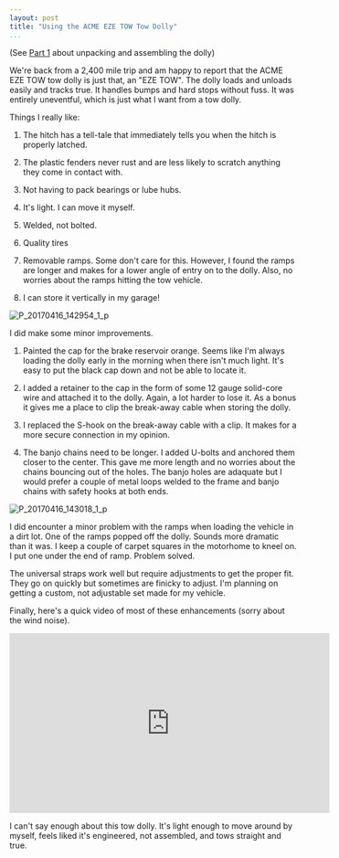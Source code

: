 ```yaml
---
layout: post  
title: "Using the ACME EZE TOW Tow Dolly"  
...
```


(See [Part 1](http://waywards.org/acme-tow-dolly-delivery-and-setup/)
about unpacking and assembling the dolly)

We're back from a 2,400 mile trip and am happy to report that the ACME
EZE TOW tow dolly is just that, an "EZE TOW". The dolly loads and
unloads easily and tracks true. It handles bumps and hard stops without
fuss. It was entirely uneventful, which is just what I want from a tow
dolly.

Things I really like:

1.  The hitch has a tell-tale that immediately tells you when the hitch
    is properly latched.

2.  The plastic fenders never rust and are less likely to scratch
    anything they come in contact with.

3.  Not having to pack bearings or lube hubs.

4.  It's light. I can move it myself.

5.  Welded, not bolted.

6.  Quality tires

7.  Removable ramps. Some don't care for this. However, I found the
    ramps are longer and makes for a lower angle of entry on to the
    dolly. Also, no worries about the ramps hitting the tow vehicle.

8.  I can store it vertically in my garage!

![P\_20170416\_142954\_1\_p](http://i.imgur.com/IBTBmTI.jpg)

I did make some minor improvements.

1.  Painted the cap for the brake reservoir orange. Seems like I'm
    always loading the dolly early in the morning when there isn't much
    light. It's easy to put the black cap down and not be able to locate
    it.

2.  I added a retainer to the cap in the form of some 12 gauge
    solid-core wire and attached it to the dolly. Again, a lot harder to
    lose it. As a bonus it gives me a place to clip the break-away cable
    when storing the dolly.

3.  I replaced the S-hook on the break-away cable with a clip. It makes
    for a more secure connection in my opinion.

4.  The banjo chains need to be longer. I added U-bolts and anchored
    them closer to the center. This gave me more length and no worries
    about the chains bouncing out of the holes. The banjo holes are
    adaquate but I would prefer a couple of metal loops welded to the
    frame and banjo chains with safety hooks at both ends.

![P\_20170416\_143018\_1\_p](http://i.imgur.com/tTbJT2I.jpg)

I did encounter a minor problem with the ramps when loading the vehicle
in a dirt lot. One of the ramps popped off the dolly. Sounds more
dramatic than it was. I keep a couple of carpet squares in the motorhome
to kneel on. I put one under the end of ramp. Problem solved.

The universal straps work well but require adjustments to get the proper
fit. They go on quickly but sometimes are finicky to adjust. I'm
planning on getting a custom, not adjustable set made for my vehicle.

Finally, here's a quick video of most of these enhancements (sorry about
the wind noise).

<iframe width="560" height="315" src="https://www.youtube.com/embed/gPruPF-EhCg" frameborder="0" allowfullscreen>
</iframe>

I can't say enough about this tow dolly. It's light enough to move
around by myself, feels liked it's engineered, not assembled, and tows
straight and true.
